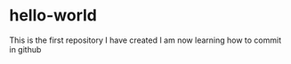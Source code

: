 # hello-world
This is the first repository I have created
I am now learning how to commit in github
